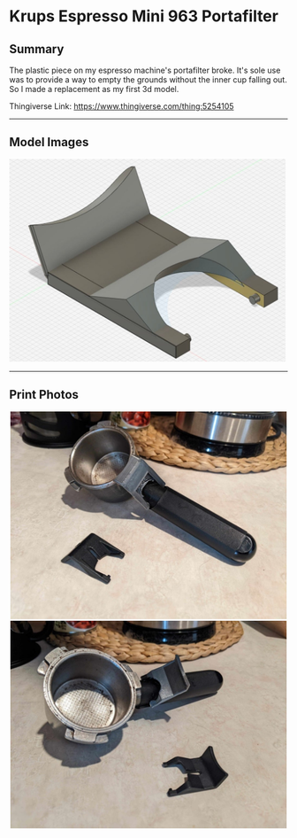 # Krups Espresso Mini 963 Portafilter

## Summary

The plastic piece on my espresso machine's portafilter broke. It's sole use was to provide a way to empty the grounds without the inner cup falling out. So I made a replacement as my first 3d model. 

Thingiverse Link: https://www.thingiverse.com/thing:5254105

<hr>

## Model Images

<img src="image.jpg" width="500"/>

<hr>

## Print Photos

<p>
    <center>
        <img src="photo_closed.jpg" width="500"/>
        <img src="photo_open.jpg" width="500"/>
    </center>
</p>
